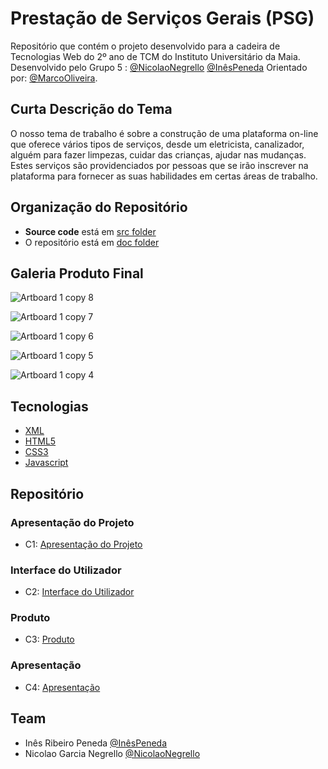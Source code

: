 # Prestação de Serviços Gerais (PSG)

Repositório que contém o projeto desenvolvido para a cadeira de Tecnologias Web do 2º ano de TCM do Instituto Universitário da Maia. Desenvolvido pelo Grupo 5 : [@NicolaoNegrello](https://github.com/nicolaonegrello) [@InêsPeneda](https://github.com/a037135) Orientado por: [@MarcoOliveira](https://github.com/marcoamarooliveira).

## Curta Descrição do Tema

O nosso tema de trabalho é sobre a construção de uma plataforma on-line que oferece vários tipos de serviços, desde um eletricista, canalizador, alguém para fazer limpezas, cuidar das crianças, ajudar nas mudanças. Estes serviços são providenciados por pessoas que se irão inscrever na plataforma para fornecer as suas habilidades em certas áreas de trabalho.

## Organização do Repositório

* **Source code** está em [src folder](https://github.com/TrabalhoFinalG5/TrabalhoFinal/tree/main/src)
* O repositório está em [doc folder](https://github.com/TrabalhoFinalG5/TrabalhoFinal/tree/main/Doc)

## Galeria Produto Final

![Artboard 1 copy 8](https://user-images.githubusercontent.com/75780256/104549994-ce521380-562b-11eb-83eb-3913824ce540.png)

![Artboard 1 copy 7](https://user-images.githubusercontent.com/75780256/104550020-ddd15c80-562b-11eb-9f33-ac392d3ab21b.png)

![Artboard 1 copy 6](https://user-images.githubusercontent.com/75780256/104550042-e7f35b00-562b-11eb-9e4a-f1a982fd09d4.png)

![Artboard 1 copy 5](https://user-images.githubusercontent.com/75780256/104550058-f3df1d00-562b-11eb-8c45-df2aa7b535c2.png)

![Artboard 1 copy 4](https://user-images.githubusercontent.com/75780256/104550082-fd688500-562b-11eb-878d-0126b6fa60f8.png)



## Tecnologias

* [XML](https://pt.wikipedia.org/wiki/XML)
* [HTML5](https://pt.wikipedia.org/wiki/HTML)
* [CSS3](https://pt.wikipedia.org/wiki/CSS3)
* [Javascript](https://pt.wikipedia.org/wiki/JavaScript)


## Repositório

### Apresentação do Projeto
* C1: [Apresentação do Projeto](https://github.com/TrabalhoFinalG5/TrabalhoFinal/blob/main/Doc./C1.md)
### Interface do Utilizador 
* C2: [Interface do Utilizador](https://github.com/TrabalhoFinalG5/TrabalhoFinal/blob/main/Doc./C2.md)
### Produto
* C3: [Produto](https://github.com/TrabalhoFinalG5/TrabalhoFinal/blob/main/Doc./C3.md)
### Apresentação
* C4: [Apresentação](https://github.com/TrabalhoFinalG5/TrabalhoFinal/blob/main/Doc./Apresenta%C3%A7%C3%A3o_TecnologiasWeb_PSG%20(1).pdf)

## Team
* Inês Ribeiro Peneda [@InêsPeneda](https://github.com/a037135)
* Nicolao Garcia Negrello [@NicolaoNegrello](https://github.com/nicolaonegrello)

